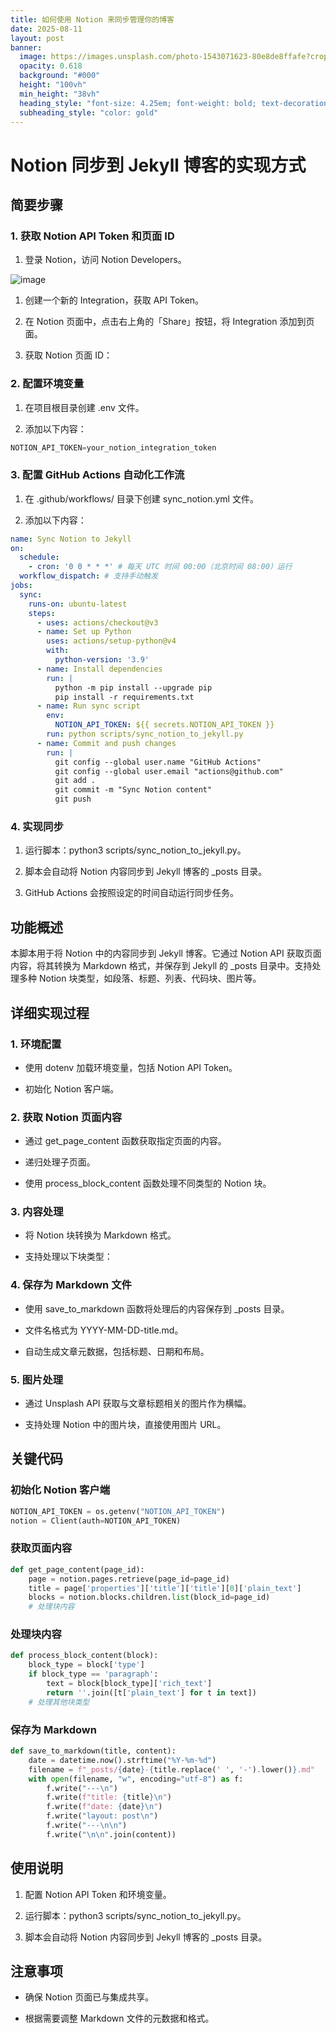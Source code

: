 ```yaml
---
title: 如何使用 Notion 来同步管理你的博客
date: 2025-08-11
layout: post
banner:
  image: https://images.unsplash.com/photo-1543071623-80e8de8ffafe?crop=entropy&cs=tinysrgb&fit=max&fm=jpg&ixid=M3w2OTIwMzJ8MHwxfHJhbmRvbXx8fHx8fHx8fDE3NTQ5NTA4ODV8&ixlib=rb-4.1.0&q=80&w=1080
  opacity: 0.618
  background: "#000"
  height: "100vh"
  min_height: "38vh"
  heading_style: "font-size: 4.25em; font-weight: bold; text-decoration: underline"
  subheading_style: "color: gold"
---
```


# Notion 同步到 Jekyll 博客的实现方式

## 简要步骤

### 1. 获取 Notion API Token 和页面 ID

1. 登录 Notion，访问 Notion Developers。

![image](https://prod-files-secure.s3.us-west-2.amazonaws.com/a7a0cc5a-89b9-4cda-8686-1fba0ca52f40/d19c1afe-dea5-4312-9333-786b0ba83054/image.png?X-Amz-Algorithm=AWS4-HMAC-SHA256&X-Amz-Content-Sha256=UNSIGNED-PAYLOAD&X-Amz-Credential=ASIAZI2LB466XVQMVMBD%2F20250811%2Fus-west-2%2Fs3%2Faws4_request&X-Amz-Date=20250811T222125Z&X-Amz-Expires=3600&X-Amz-Security-Token=IQoJb3JpZ2luX2VjEL3%2F%2F%2F%2F%2F%2F%2F%2F%2F%2FwEaCXVzLXdlc3QtMiJIMEYCIQDgwt%2FZ9iVLkpCgByuyITGxrommOjzs%2BCrC5lFC1%2BCFegIhAPVxUHvcGCbFv969lHRV2KC3Q8sl8IOu0kt0hndQwIX7KogECPb%2F%2F%2F%2F%2F%2F%2F%2F%2F%2FwEQABoMNjM3NDIzMTgzODA1IgxD1xJvjhox27HEmf4q3ANi6YgjGS4Wapm8ojN91tMDNPcsY%2FjJjjRdTokEbqkW0fnYNZSncHweH4SPVRMIYr0arFMrU9bpOH315mwcylsloM2dWlMc%2FXeOojBTwHFFmFGPM0OnGZP1Fa45w0Yi7miezY4abGVOnSEi0%2F8Pr1yV0DVlGfh7%2FijdfnM9%2BgGqUlKCy73C5IwCk7BaNugzO1TbTLF2qxxcQS5JS9c3JC2%2BqGjMw%2BXV2pdpwoO%2BWXSfFPAC8pi7DCrvBoz%2BKgJIoj%2Ff54xs%2FRnXSZqciqseRam2TsJvlVvjbg5kulAvu1iRKAkWXkt35rZtll3qsuI0Ni%2F7zvLfNgyCr2NwB0w58%2BBmhxNuqWgdB9S1%2BPK7j%2BR5MSQBcnyumJxoOdmgmXsWeX1ZmTUPbdtHu%2Fd1ZFl067D4TbQNIm6CGXVDY0lnpvaWBaQ3z3Z0dWDv85b%2F0yXHUdi1T%2FabKqNNuAAUo5q5%2FNReTPKL8SUOcN59QhQ9GudJx5akvtdJdnkie0Xt7pMEPCgEiO5JYsNeGgRdhb%2BbQ7yNNO8QFVfkZCe4eQ6NkNqD8a5%2FdKVjgAe7RCXbsrwDN%2Frat0SYOAm5lG28z3HNJQChuYn%2FEsrC5BWJ3Opyc0E4P5Cv5xBkL3jfFQSDBzD0uOnEBjqkAXznYr0IgL2AokukExeFZuAwGfjiYyC6sBd73bad9851jPYpgq4fyGYyshn63KtcxXCngeWsVlTPuXAVcKeEHu8mwsrtjWtcwx2LCUl0Ro8HSF86G%2FWN9aYVaajV0r1Rp3nL83mtrT8M6X8UoLgXNClZPZSbYA5ytw3ZdMwm%2BD3Ke%2FDfafJ4XCAbrpp6FrjcNj7Oj1Ag8WtSxQEG047Cg9l2G6uf&X-Amz-Signature=35e8a1dfefd466e7fc8ee360df005b39e8387d8cb858832d873da6c906fbaee3&X-Amz-SignedHeaders=host&x-amz-checksum-mode=ENABLED&x-id=GetObject)

1. 创建一个新的 Integration，获取 API Token。

1. 在 Notion 页面中，点击右上角的「Share」按钮，将 Integration 添加到页面。

1. 获取 Notion 页面 ID：


### 2. 配置环境变量

1. 在项目根目录创建 .env 文件。

1. 添加以下内容：

```javascript
NOTION_API_TOKEN=your_notion_integration_token
```

### 3. 配置 GitHub Actions 自动化工作流

1. 在 .github/workflows/ 目录下创建 sync_notion.yml 文件。

1. 添加以下内容：

```yaml
name: Sync Notion to Jekyll
on:
  schedule:
    - cron: '0 0 * * *' # 每天 UTC 时间 00:00（北京时间 08:00）运行
  workflow_dispatch: # 支持手动触发
jobs:
  sync:
    runs-on: ubuntu-latest
    steps:
      - uses: actions/checkout@v3
      - name: Set up Python
        uses: actions/setup-python@v4
        with:
          python-version: '3.9'
      - name: Install dependencies
        run: |
          python -m pip install --upgrade pip
          pip install -r requirements.txt
      - name: Run sync script
        env:
          NOTION_API_TOKEN: ${{ secrets.NOTION_API_TOKEN }}
        run: python scripts/sync_notion_to_jekyll.py
      - name: Commit and push changes
        run: |
          git config --global user.name "GitHub Actions"
          git config --global user.email "actions@github.com"
          git add .
          git commit -m "Sync Notion content"
          git push
```

### 4. 实现同步

1. 运行脚本：python3 scripts/sync_notion_to_jekyll.py。

1. 脚本会自动将 Notion 内容同步到 Jekyll 博客的 _posts 目录。

1. GitHub Actions 会按照设定的时间自动运行同步任务。

## 功能概述

本脚本用于将 Notion 中的内容同步到 Jekyll 博客。它通过 Notion API 获取页面内容，将其转换为 Markdown 格式，并保存到 Jekyll 的 _posts 目录中。支持处理多种 Notion 块类型，如段落、标题、列表、代码块、图片等。

## 详细实现过程

### 1. 环境配置

- 使用 dotenv 加载环境变量，包括 Notion API Token。

- 初始化 Notion 客户端。

### 2. 获取 Notion 页面内容

- 通过 get_page_content 函数获取指定页面的内容。

- 递归处理子页面。

- 使用 process_block_content 函数处理不同类型的 Notion 块。

### 3. 内容处理

- 将 Notion 块转换为 Markdown 格式。

- 支持处理以下块类型：


### 4. 保存为 Markdown 文件

- 使用 save_to_markdown 函数将处理后的内容保存到 _posts 目录。

- 文件名格式为 YYYY-MM-DD-title.md。

- 自动生成文章元数据，包括标题、日期和布局。

### 5. 图片处理

- 通过 Unsplash API 获取与文章标题相关的图片作为横幅。

- 支持处理 Notion 中的图片块，直接使用图片 URL。

## 关键代码

### 初始化 Notion 客户端

```python
NOTION_API_TOKEN = os.getenv("NOTION_API_TOKEN")
notion = Client(auth=NOTION_API_TOKEN)
```

### 获取页面内容

```python
def get_page_content(page_id):
    page = notion.pages.retrieve(page_id=page_id)
    title = page['properties']['title']['title'][0]['plain_text']
    blocks = notion.blocks.children.list(block_id=page_id)
    # 处理块内容
```

### 处理块内容

```python
def process_block_content(block):
    block_type = block['type']
    if block_type == 'paragraph':
        text = block[block_type]['rich_text']
        return ''.join([t['plain_text'] for t in text])
    # 处理其他块类型
```

### 保存为 Markdown

```python
def save_to_markdown(title, content):
    date = datetime.now().strftime("%Y-%m-%d")
    filename = f"_posts/{date}-{title.replace(' ', '-').lower()}.md"
    with open(filename, "w", encoding="utf-8") as f:
        f.write("---\n")
        f.write(f"title: {title}\n")
        f.write(f"date: {date}\n")
        f.write("layout: post\n")
        f.write("---\n\n")
        f.write("\n\n".join(content))
```

## 使用说明

1. 配置 Notion API Token 和环境变量。

1. 运行脚本：python3 scripts/sync_notion_to_jekyll.py。

1. 脚本会自动将 Notion 内容同步到 Jekyll 博客的 _posts 目录。

## 注意事项

- 确保 Notion 页面已与集成共享。

- 根据需要调整 Markdown 文件的元数据和格式。